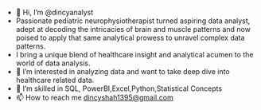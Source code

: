- 👋 Hi, I’m @dincyanalyst
-    Passionate pediatric neurophysiotherapist turned aspiring data analyst, adept at decoding the intricacies of brain and muscle patterns and now poised to apply that same analytical prowess to unravel 
     complex data patterns.
-    I bring a unique blend of healthcare insight and analytical acumen to the world of data analysis.
- 👀 I’m interested in analyzing data and want to take deep dive into healthcare related data.
- 💞️ I’m skilled in SQL, PowerBI,Excel,Python,Statistical Concepts
- 📫 How to reach me dincyshah1395@gmail.com

<!---
dincyanalyst/dincyanalyst is a ✨ special ✨ repository because its `README.md` (this file) appears on your GitHub profile.
You can click the Preview link to take a look at your changes.
--->
